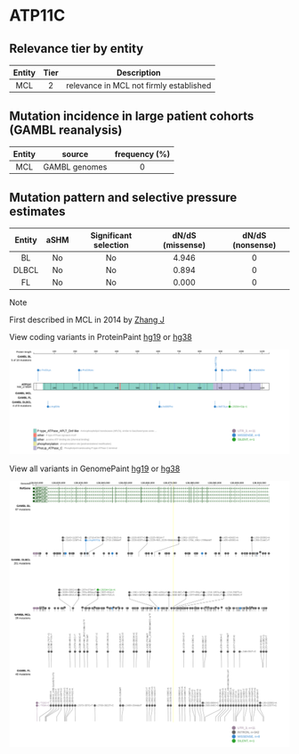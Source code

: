 # ATP11C

## Relevance tier by entity

|Entity|Tier|Description                            |
|:------:|:----:|---------------------------------------|
|MCL   |2   |relevance in MCL not firmly established|

## Mutation incidence in large patient cohorts (GAMBL reanalysis)

|Entity|source       |frequency (%)|
|:------:|:-------------:|:-------------:|
|MCL   |GAMBL genomes|0            |

## Mutation pattern and selective pressure estimates

|Entity|aSHM|Significant selection|dN/dS (missense)|dN/dS (nonsense)|
|:------:|:----:|:---------------------:|:----------------:|:----------------:|
|BL    |No  |No                   |4.946           |0               |
|DLBCL |No  |No                   |0.894           |0               |
|FL    |No  |No                   |0.000           |0               |


> [!NOTE]
> First described in MCL in 2014 by [Zhang J](https://pubmed.ncbi.nlm.nih.gov/24682267)


View coding variants in ProteinPaint [hg19](https://morinlab.github.io/LLMPP/GAMBL/ATP11C_protein.html)  or [hg38](https://morinlab.github.io/LLMPP/GAMBL/ATP11C_protein_hg38.html)

![image](images/proteinpaint/ATP11C_NM_173694.svg)

View all variants in GenomePaint [hg19](https://morinlab.github.io/LLMPP/GAMBL/ATP11C.html)  or [hg38](https://morinlab.github.io/LLMPP/GAMBL/ATP11C_hg38.html)

![image](images/proteinpaint/ATP11C.svg)
